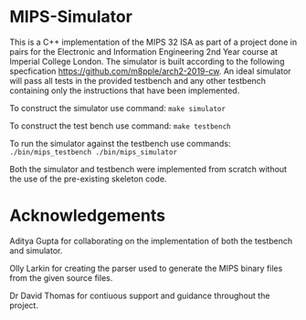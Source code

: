 # MIPS-Simulator

This is a C++ implementation of the MIPS 32 ISA as part of a project done in pairs for the Electronic and Information Engineering 2nd Year course at Imperial College London. 
The simulator is built according to the following specfication https://github.com/m8pple/arch2-2019-cw. 
An ideal simulator will pass all tests in the provided testbench and any other testbench containing only the instructions that have been implemented.

To construct the simulator use command:
`make simulator`

To construct the test bench use command:
`make testbench`

To run the simulator against the testbench use commands:
`./bin/mips_testbench ./bin/mips_simulator`

Both the simulator and testbench were implemented from scratch without the use of the pre-existing skeleton code. 

# Acknowledgements

Aditya Gupta for collaborating on the implementation of both the testbench and simulator.

Olly Larkin for creating the parser used to generate the MIPS binary files from the given source files.

Dr David Thomas for contiuous support and guidance throughout the project.


